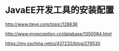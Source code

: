 # JavaEE开发工具的安装配置



http://www.iteye.com/topic/128636

http://www.myexception.cn/database/1350084.html

https://my.oschina.net/u/437232/blog/279530

<!--break-->

